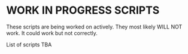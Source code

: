 # WORK IN PROGRESS SCRIPTS

These scripts are being worked on actively. They most likely WILL NOT work. It could work but not correctly.

List of scripts TBA 